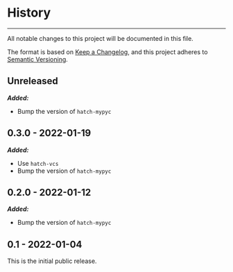 # History

-----

All notable changes to this project will be documented in this file.

The format is based on [Keep a Changelog](https://keepachangelog.com/en/1.0.0/), and this project adheres to [Semantic Versioning](https://semver.org/spec/v2.0.0.html).

## Unreleased

***Added:***

- Bump the version of `hatch-mypyc`

## 0.3.0 - 2022-01-19

***Added:***

- Use `hatch-vcs`
- Bump the version of `hatch-mypyc`

## 0.2.0 - 2022-01-12

***Added:***

- Bump the version of `hatch-mypyc`

## 0.1 - 2022-01-04

This is the initial public release.
